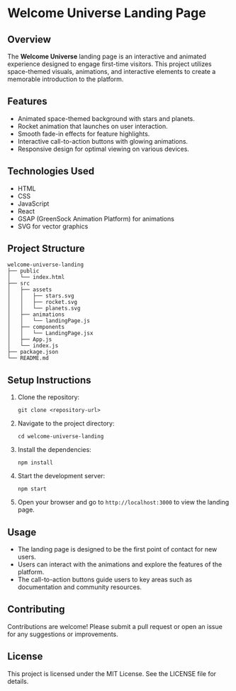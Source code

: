 # Welcome Universe Landing Page

## Overview

The **Welcome Universe** landing page is an interactive and animated experience designed to engage first-time visitors. This project utilizes space-themed visuals, animations, and interactive elements to create a memorable introduction to the platform.

## Features

- Animated space-themed background with stars and planets.
- Rocket animation that launches on user interaction.
- Smooth fade-in effects for feature highlights.
- Interactive call-to-action buttons with glowing animations.
- Responsive design for optimal viewing on various devices.

## Technologies Used

- HTML
- CSS
- JavaScript
- React
- GSAP (GreenSock Animation Platform) for animations
- SVG for vector graphics

## Project Structure

```
welcome-universe-landing
├── public
│   └── index.html
├── src
│   ├── assets
│   │   ├── stars.svg
│   │   ├── rocket.svg
│   │   └── planets.svg
│   ├── animations
│   │   └── landingPage.js
│   ├── components
│   │   └── LandingPage.jsx
│   ├── App.js
│   └── index.js
├── package.json
└── README.md
```

## Setup Instructions

1. Clone the repository:
   ```
   git clone <repository-url>
   ```

2. Navigate to the project directory:
   ```
   cd welcome-universe-landing
   ```

3. Install the dependencies:
   ```
   npm install
   ```

4. Start the development server:
   ```
   npm start
   ```

5. Open your browser and go to `http://localhost:3000` to view the landing page.

## Usage

- The landing page is designed to be the first point of contact for new users.
- Users can interact with the animations and explore the features of the platform.
- The call-to-action buttons guide users to key areas such as documentation and community resources.

## Contributing

Contributions are welcome! Please submit a pull request or open an issue for any suggestions or improvements.

## License

This project is licensed under the MIT License. See the LICENSE file for details.